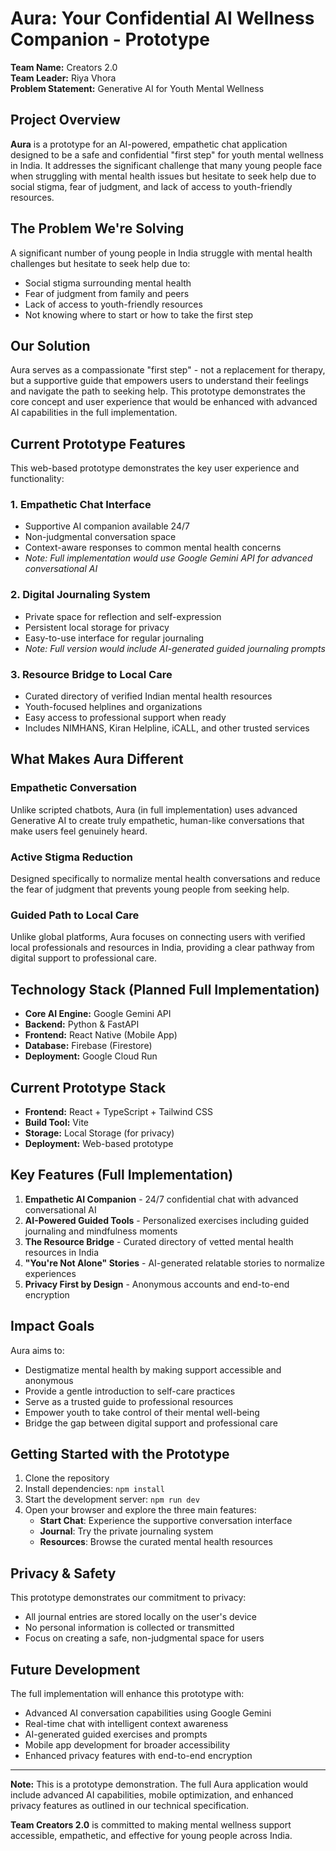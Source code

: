 # Aura: Your Confidential AI Wellness Companion - Prototype

**Team Name:** Creators 2.0  
**Team Leader:** Riya Vhora  
**Problem Statement:** Generative AI for Youth Mental Wellness

## Project Overview

**Aura** is a prototype for an AI-powered, empathetic chat application designed to be a safe and confidential "first step" for youth mental wellness in India. It addresses the significant challenge that many young people face when struggling with mental health issues but hesitate to seek help due to social stigma, fear of judgment, and lack of access to youth-friendly resources.

## The Problem We're Solving

A significant number of young people in India struggle with mental health challenges but hesitate to seek help due to:
- Social stigma surrounding mental health
- Fear of judgment from family and peers
- Lack of access to youth-friendly resources
- Not knowing where to start or how to take the first step

## Our Solution

Aura serves as a compassionate "first step" - not a replacement for therapy, but a supportive guide that empowers users to understand their feelings and navigate the path to seeking help. This prototype demonstrates the core concept and user experience that would be enhanced with advanced AI capabilities in the full implementation.

## Current Prototype Features

This web-based prototype demonstrates the key user experience and functionality:

### 1. **Empathetic Chat Interface**
- Supportive AI companion available 24/7
- Non-judgmental conversation space
- Context-aware responses to common mental health concerns
- *Note: Full implementation would use Google Gemini API for advanced conversational AI*

### 2. **Digital Journaling System**
- Private space for reflection and self-expression
- Persistent local storage for privacy
- Easy-to-use interface for regular journaling
- *Note: Full version would include AI-generated guided journaling prompts*

### 3. **Resource Bridge to Local Care**
- Curated directory of verified Indian mental health resources
- Youth-focused helplines and organizations
- Easy access to professional support when ready
- Includes NIMHANS, Kiran Helpline, iCALL, and other trusted services

## What Makes Aura Different

### **Empathetic Conversation**
Unlike scripted chatbots, Aura (in full implementation) uses advanced Generative AI to create truly empathetic, human-like conversations that make users feel genuinely heard.

### **Active Stigma Reduction**
Designed specifically to normalize mental health conversations and reduce the fear of judgment that prevents young people from seeking help.

### **Guided Path to Local Care**
Unlike global platforms, Aura focuses on connecting users with verified local professionals and resources in India, providing a clear pathway from digital support to professional care.

## Technology Stack (Planned Full Implementation)

- **Core AI Engine:** Google Gemini API
- **Backend:** Python & FastAPI
- **Frontend:** React Native (Mobile App)
- **Database:** Firebase (Firestore)
- **Deployment:** Google Cloud Run

## Current Prototype Stack

- **Frontend:** React + TypeScript + Tailwind CSS
- **Build Tool:** Vite
- **Storage:** Local Storage (for privacy)
- **Deployment:** Web-based prototype

## Key Features (Full Implementation)

1. **Empathetic AI Companion** - 24/7 confidential chat with advanced conversational AI
2. **AI-Powered Guided Tools** - Personalized exercises including guided journaling and mindfulness moments
3. **The Resource Bridge** - Curated directory of vetted mental health resources in India
4. **"You're Not Alone" Stories** - AI-generated relatable stories to normalize experiences
5. **Privacy First by Design** - Anonymous accounts and end-to-end encryption

## Impact Goals

Aura aims to:
- Destigmatize mental health by making support accessible and anonymous
- Provide a gentle introduction to self-care practices
- Serve as a trusted guide to professional resources
- Empower youth to take control of their mental well-being
- Bridge the gap between digital support and professional care

## Getting Started with the Prototype

1. Clone the repository
2. Install dependencies: `npm install`
3. Start the development server: `npm run dev`
4. Open your browser and explore the three main features:
   - **Start Chat**: Experience the supportive conversation interface
   - **Journal**: Try the private journaling system
   - **Resources**: Browse the curated mental health resources

## Privacy & Safety

This prototype demonstrates our commitment to privacy:
- All journal entries are stored locally on the user's device
- No personal information is collected or transmitted
- Focus on creating a safe, non-judgmental space for users

## Future Development

The full implementation will enhance this prototype with:
- Advanced AI conversation capabilities using Google Gemini
- Real-time chat with intelligent context awareness
- AI-generated guided exercises and prompts
- Mobile app development for broader accessibility
- Enhanced privacy features with end-to-end encryption

---

**Note:** This is a prototype demonstration. The full Aura application would include advanced AI capabilities, mobile optimization, and enhanced privacy features as outlined in our technical specification.

**Team Creators 2.0** is committed to making mental wellness support accessible, empathetic, and effective for young people across India.